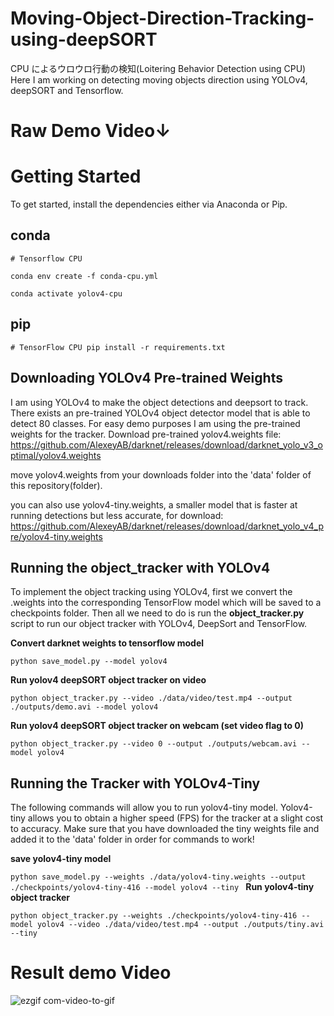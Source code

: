 # Moving-Object-Direction-Tracking-using-deepSORT
CPU によるウロウロ行動の検知(Loitering Behavior Detection using CPU)
Here I am working on detecting moving objects direction using YOLOv4, deepSORT and Tensorflow.

# Raw Demo Video↓



# Getting Started
To get started, install the dependencies either via Anaconda or Pip. 

## conda
`# Tensorflow CPU`

`conda env create -f conda-cpu.yml`

`conda activate yolov4-cpu`

## pip

`# TensorFlow CPU
pip install -r requirements.txt`

## Downloading YOLOv4 Pre-trained Weights

I am using YOLOv4 to make the object detections and deepsort to track. There exists an pre-trained YOLOv4 object detector model that is able to detect 80 classes. For easy demo purposes I am using the pre-trained weights for the tracker. Download pre-trained yolov4.weights file: https://github.com/AlexeyAB/darknet/releases/download/darknet_yolo_v3_optimal/yolov4.weights

move yolov4.weights from your downloads folder into the 'data' folder of this repository(folder).

you can also use yolov4-tiny.weights, a smaller model that is faster at running detections but less accurate, for download: https://github.com/AlexeyAB/darknet/releases/download/darknet_yolo_v4_pre/yolov4-tiny.weights

## Running the object_tracker with YOLOv4

To implement the object tracking using YOLOv4, first we convert the .weights into the corresponding TensorFlow model which will be saved to a checkpoints folder. Then all we need to do is run the **object_tracker.py** script to run our object tracker with YOLOv4, DeepSort and TensorFlow.

**Convert darknet weights to tensorflow model**

`python save_model.py --model yolov4 `

**Run yolov4 deepSORT object tracker on video**

`python object_tracker.py --video ./data/video/test.mp4 --output ./outputs/demo.avi --model yolov4`

 **Run yolov4 deepSORT object tracker on webcam (set video flag to 0)**

`python object_tracker.py --video 0 --output ./outputs/webcam.avi --model yolov4`

## Running the Tracker with YOLOv4-Tiny
The following commands will allow you to run yolov4-tiny model. Yolov4-tiny allows you to obtain a higher speed (FPS) for the tracker at a slight cost to accuracy. Make sure that you have downloaded the tiny weights file and added it to the 'data' folder in order for commands to work!

**save yolov4-tiny model**

`python save_model.py --weights ./data/yolov4-tiny.weights --output ./checkpoints/yolov4-tiny-416 --model yolov4 --tiny
`
**Run yolov4-tiny object tracker**

`python object_tracker.py --weights ./checkpoints/yolov4-tiny-416 --model yolov4 --video ./data/video/test.mp4 --output ./outputs/tiny.avi --tiny
`

# Result demo Video


![ezgif com-video-to-gif](https://user-images.githubusercontent.com/84290745/227864521-20f90e73-febe-4abb-a7a6-925b206fd0c4.gif)

